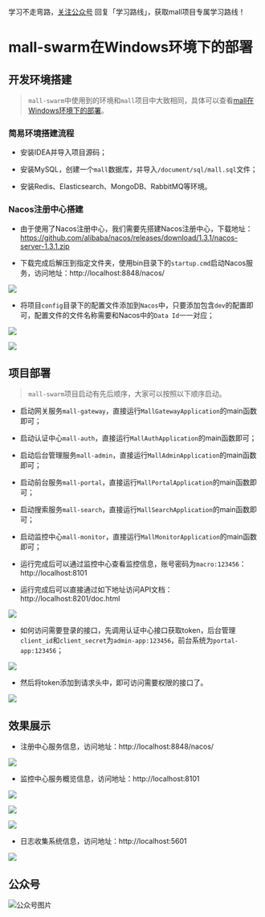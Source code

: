 学习不走弯路，[关注公众号](#公众号) 回复「学习路线」，获取mall项目专属学习路线！

# mall-swarm在Windows环境下的部署

## 开发环境搭建

> `mall-swarm`中使用到的环境和`mall`项目中大致相同，具体可以查看[mall在Windows环境下的部署](http://www.macrozheng.com/#/deploy/mall_deploy_windows)。

### 简易环境搭建流程

- 安装IDEA并导入项目源码；

- 安装MySQL，创建一个`mall`数据库，并导入`/document/sql/mall.sql`文件；

- 安装Redis、Elasticsearch、MongoDB、RabbitMQ等环境。

### Nacos注册中心搭建

- 由于使用了Nacos注册中心，我们需要先搭建Nacos注册中心，下载地址：https://github.com/alibaba/nacos/releases/download/1.3.1/nacos-server-1.3.1.zip

- 下载完成后解压到指定文件夹，使用bin目录下的`startup.cmd`启动Nacos服务，访问地址：http://localhost:8848/nacos/

![](../images/swarm_deploy_windows_01.png)

- 将项目`config`目录下的配置文件添加到`Nacos`中，只要添加包含`dev`的配置即可，配置文件的文件名称需要和Nacos中的`Data Id`一一对应；

![](../images/swarm_deploy_windows_02.png)

![](../images/swarm_deploy_windows_03.png)

## 项目部署

> `mall-swarm`项目启动有先后顺序，大家可以按照以下顺序启动。

- 启动网关服务`mall-gateway`，直接运行`MallGatewayApplication`的main函数即可；

- 启动认证中心`mall-auth`，直接运行`MallAuthApplication`的main函数即可；

- 启动后台管理服务`mall-admin`，直接运行`MallAdminApplication`的main函数即可；

- 启动前台服务`mall-portal`，直接运行`MallPortalApplication`的main函数即可；

- 启动搜索服务`mall-search`，直接运行`MallSearchApplication`的main函数即可；

- 启动监控中心`mall-monitor`，直接运行`MallMonitorApplication`的main函数即可；

- 运行完成后可以通过监控中心查看监控信息，账号密码为`macro:123456`：http://localhost:8101

- 运行完成后可以直接通过如下地址访问API文档：http://localhost:8201/doc.html

![](../images/swarm_deploy_windows_04.png)

- 如何访问需要登录的接口，先调用认证中心接口获取token，后台管理`client_id`和`client_secret`为`admin-app:123456`，前台系统为`portal-app:123456`；

![](../images/swarm_deploy_windows_05.png)

- 然后将token添加到请求头中，即可访问需要权限的接口了。

![](../images/swarm_deploy_windows_06.png)

## 效果展示

- 注册中心服务信息，访问地址：http://localhost:8848/nacos/

![](../images/swarm_deploy_windows_07.png)

- 监控中心服务概览信息，访问地址：http://localhost:8101

![](../images/swarm_deploy_windows_08.png)

![](../images/swarm_deploy_windows_09.png)

![](../images/swarm_deploy_windows_10.png)

- 日志收集系统信息，访问地址：http://localhost:5601

![](../images/swarm_deploy_windows_11.png)

## 公众号

![公众号图片](http://macro-oss.oss-cn-shenzhen.aliyuncs.com/mall/banner/qrcode_for_macrozheng_258.jpg)


